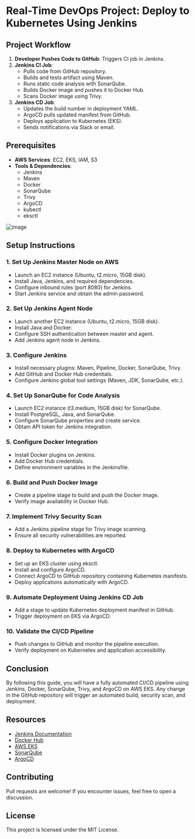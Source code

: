 # Real-Time DevOps Project: Deploy to Kubernetes Using Jenkins



## Project Workflow
1. **Developer Pushes Code to GitHub**: Triggers CI job in Jenkins.
2. **Jenkins CI Job**:
   - Pulls code from GitHub repository.
   - Builds and tests artifact using Maven.
   - Runs static code analysis with SonarQube.
   - Builds Docker image and pushes it to Docker Hub.
   - Scans Docker image using Trivy.
3. **Jenkins CD Job**:
   - Updates the build number in deployment YAML.
   - ArgoCD pulls updated manifest from GitHub.
   - Deploys application to Kubernetes (EKS).
   - Sends notifications via Slack or email.

## Prerequisites
- **AWS Services**: EC2, EKS, IAM, S3
- **Tools & Dependencies**:
  - Jenkins
  - Maven
  - Docker
  - SonarQube
  - Trivy
  - ArgoCD
  - kubectl
  - eksctl

![image](https://github.com/user-attachments/assets/f959253c-29c5-4c37-b3b1-3b970f8f6243)

## Setup Instructions
### 1. Set Up Jenkins Master Node on AWS
- Launch an EC2 instance (Ubuntu, t2.micro, 15GB disk).
- Install Java, Jenkins, and required dependencies.
- Configure inbound rules (port 8080) for Jenkins.
- Start Jenkins service and obtain the admin password.

### 2. Set Up Jenkins Agent Node
- Launch another EC2 instance (Ubuntu, t2.micro, 15GB disk).
- Install Java and Docker.
- Configure SSH authentication between master and agent.
- Add Jenkins agent node in Jenkins.

### 3. Configure Jenkins
- Install necessary plugins: Maven, Pipeline, Docker, SonarQube, Trivy.
- Add GitHub and Docker Hub credentials.
- Configure Jenkins global tool settings (Maven, JDK, SonarQube, etc.).

### 4. Set Up SonarQube for Code Analysis
- Launch EC2 instance (t3.medium, 15GB disk) for SonarQube.
- Install PostgreSQL, Java, and SonarQube.
- Configure SonarQube properties and create service.
- Obtain API token for Jenkins integration.

### 5. Configure Docker Integration
- Install Docker plugins on Jenkins.
- Add Docker Hub credentials.
- Define environment variables in the Jenkinsfile.

### 6. Build and Push Docker Image
- Create a pipeline stage to build and push the Docker image.
- Verify image availability in Docker Hub.

### 7. Implement Trivy Security Scan
- Add a Jenkins pipeline stage for Trivy image scanning.
- Ensure all security vulnerabilities are reported.

### 8. Deploy to Kubernetes with ArgoCD
- Set up an EKS cluster using eksctl.
- Install and configure ArgoCD.
- Connect ArgoCD to GitHub repository containing Kubernetes manifests.
- Deploy applications automatically with ArgoCD.

### 9. Automate Deployment Using Jenkins CD Job
- Add a stage to update Kubernetes deployment manifest in GitHub.
- Trigger deployment on EKS via ArgoCD.

### 10. Validate the CI/CD Pipeline
- Push changes to GitHub and monitor the pipeline execution.
- Verify deployment on Kubernetes and application accessibility.

## Conclusion
By following this guide, you will have a fully automated CI/CD pipeline using Jenkins, Docker, SonarQube, Trivy, and ArgoCD on AWS EKS. Any change in the GitHub repository will trigger an automated build, security scan, and deployment.

## Resources
- [Jenkins Documentation](https://www.jenkins.io/)
- [Docker Hub](https://hub.docker.com/)
- [AWS EKS](https://aws.amazon.com/eks/)
- [SonarQube](https://www.sonarqube.org/)
- [ArgoCD](https://argoproj.github.io/argo-cd/)

## Contributing
Pull requests are welcome! If you encounter issues, feel free to open a discussion.

## License
This project is licensed under the MIT License.

